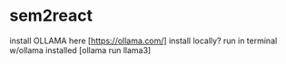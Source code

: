 # sem2react
install OLLAMA here [https://ollama.com/]
install locally? run in terminal w/ollama installed [ollama run llama3]